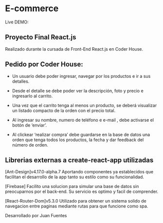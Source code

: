 # E-commerce

Live DEMO:

## Proyecto Final React.js
Realizado durante la cursada de Front-End React.js en Coder House.


## Pedido por Coder House:
- Un usuario debe poder ingresar, navegar por los productos e ir a sus detalles.

- Desde el detalle se debe poder ver la descripción, foto y precio e ingresarlo al carrito.

- Una vez que el carrito tenga al menos un producto, se deberá visualizar un listado compacto de la orden con el precio total.

- Al ingresar su nombre, numero de teléfono e e-mail , debe activarse el botón de ‘enviar’.

- Al clickear ‘realizar compra’ debe guardarse en la base de datos una orden que tenga todos los productos, la fecha y dar feedback del número de orden.



## Librerias externas a create-react-app utilizadas 

[Ant-Design]v4.17.0-alpha.7 Aportando componentes ya establecidos que facilitan el desarrollo de la app tanto su estilo como su funcionalidad.

[Firebase] Facilito una solucion para simular una base de datos sin preocuparnos por el back-end. Su servicio es optimo y facil de comprender.

[React-Router-Dom]v5.3.0 Utilizado para obtener un sistema solido de navegacion entre paginas mediante rutas para que funcione como spa.


 Desarrollado por Juan Fuentes


